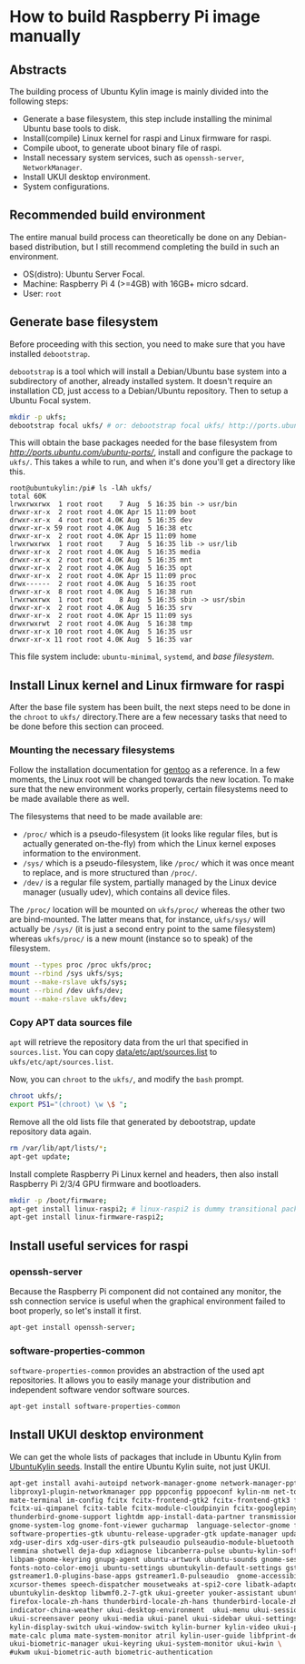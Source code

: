 # How to build Raspberry Pi image manually

## Abstracts

The building process of Ubuntu Kylin image is mainly divided into the following steps:

* Generate a base filesystem, this step include installing the minimal Ubuntu base tools to disk.
* Install(compile) Linux kernel for raspi and Linux firmware for raspi.
* Compile uboot, to generate uboot binary file of raspi.
* Install necessary system services, such as `openssh-server`, `NetworkManager`.
* Install UKUI desktop environment.
* System configurations.

## Recommended build environment

The entire manual build process can theoretically be done on any Debian-based distribution, but I still recommend completing the build in such an environment.

* OS(distro): Ubuntu Server Focal.
* Machine: Raspberry Pi 4 (>=4GB) with 16GB+ micro sdcard.
* User: `root`

## Generate base filesystem

Before proceeding with this section, you need to make sure that you have installed `debootstrap`.

`debootstrap` is a tool which will install a Debian/Ubuntu base system into a subdirectory of another, already installed system. It doesn't require an installation CD, just access to a Debian/Ubuntu repository. Then to setup a Ubuntu Focal system.

```bash
mkdir -p ukfs;
debootstrap focal ukfs/ # or: debootstrap focal ukfs/ http://ports.ubuntu.com/ubuntu-ports/
```

This will obtain the base packages needed for the base filesystem from _http://ports.ubuntu.com/ubuntu-ports/_, install and configure the package to `ukfs/`. This takes a while to run, and when it's done you'll get a directory like this.

```
root@ubuntukylin:/pi# ls -lAh ukfs/
total 60K
lrwxrwxrwx  1 root root    7 Aug  5 16:35 bin -> usr/bin
drwxr-xr-x  2 root root 4.0K Apr 15 11:09 boot
drwxr-xr-x  4 root root 4.0K Aug  5 16:35 dev
drwxr-xr-x 59 root root 4.0K Aug  5 16:38 etc
drwxr-xr-x  2 root root 4.0K Apr 15 11:09 home
lrwxrwxrwx  1 root root    7 Aug  5 16:35 lib -> usr/lib
drwxr-xr-x  2 root root 4.0K Aug  5 16:35 media
drwxr-xr-x  2 root root 4.0K Aug  5 16:35 mnt
drwxr-xr-x  2 root root 4.0K Aug  5 16:35 opt
drwxr-xr-x  2 root root 4.0K Apr 15 11:09 proc
drwx------  2 root root 4.0K Aug  5 16:35 root
drwxr-xr-x  8 root root 4.0K Aug  5 16:38 run
lrwxrwxrwx  1 root root    8 Aug  5 16:35 sbin -> usr/sbin
drwxr-xr-x  2 root root 4.0K Aug  5 16:35 srv
drwxr-xr-x  2 root root 4.0K Apr 15 11:09 sys
drwxrwxrwt  2 root root 4.0K Aug  5 16:38 tmp
drwxr-xr-x 10 root root 4.0K Aug  5 16:35 usr
drwxr-xr-x 11 root root 4.0K Aug  5 16:35 var
```

This file system include: `ubuntu-minimal`, `systemd`, and _base filesystem_.

## Install Linux kernel and Linux firmware for raspi

After the base file system has been built, the next steps need to be done in the `chroot` to `ukfs/` directory.There are a few necessary tasks that need to be done before this section can proceed.

### Mounting the necessary filesystems

Follow the installation documentation for [gentoo](https://wiki.gentoo.org/wiki/Handbook:AMD64/Installation/Base) as a reference. In a few moments, the Linux root will be changed towards the new location. To make sure that the new environment works properly, certain filesystems need to be made available there as well.

The filesystems that need to be made available are:

* `/proc/` which is a pseudo-filesystem (it looks like regular files, but is actually generated on-the-fly) from which the Linux kernel exposes information to the environment.
* `/sys/` which is a pseudo-filesystem, like `/proc/` which it was once meant to replace, and is more structured than `/proc/`.
* `/dev/` is a regular file system, partially managed by the Linux device manager (usually udev), which contains all device files.

The `/proc/` location will be mounted on `ukfs/proc/` whereas the other two are bind-mounted. The latter means that, for instance, `ukfs/sys/` will actually be `/sys/` (it is just a second entry point to the same filesystem) whereas `ukfs/proc/` is a new mount (instance so to speak) of the filesystem.

```bash
mount --types proc /proc ukfs/proc;
mount --rbind /sys ukfs/sys;
mount --make-rslave ukfs/sys;    
mount --rbind /dev ukfs/dev;
mount --make-rslave ukfs/dev;
```

### Copy APT data sources file

`apt` will retrieve the repository data from the url that specified in `sources.list`. You can copy [data/etc/apt/sources.list](https://github.com/ukui/pi/blob/master/data/etc/apt/sources.list) to `ukfs/etc/apt/sources.list`.

Now, you can `chroot` to the `ukfs/`, and modify the `bash` prompt.

```bash
chroot ukfs/;
export PS1="(chroot) \w \$ ";
```

Remove all the old lists file that generated by debootstrap, update repository data again.

```bash
rm /var/lib/apt/lists/*;
apt-get update;
```

Install complete Raspberry Pi Linux kernel and headers, then also install Raspberry Pi 2/3/4 GPU firmware and bootloaders.

```bash
mkdir -p /boot/firmware;
apt-get install linux-raspi2; # linux-raspi2 is dummy transitional packages, same as linux-raspi
apt-get install linux-firmware-raspi2;
```

## Install useful services for raspi

### openssh-server

Because the Raspberry Pi component did not contained any monitor, the ssh connection service is useful when the graphical environment failed to boot properly, so let's install it first.

```bash
apt-get install openssh-server;
```

### software-properties-common

`software-properties-common` provides an abstraction of the used apt repositories. It allows you to easily manage your distribution and independent software vendor software sources.

```bash
apt-get install software-properties-common
```

## Install UKUI desktop environment

We can get the whole lists of packages that include in Ubuntu Kylin from [UbuntuKylin seeds](https://people.canonical.com/~ubuntu-archive/seeds/ubuntukylin.focal/desktop). Install the entire Ubuntu Kylin suite, not just UKUI.

```bash
apt-get install avahi-autoipd network-manager-gnome network-manager-pptp-gnome libproxy1-plugin-gsettings \
libproxy1-plugin-networkmanager ppp pppconfig pppoeconf kylin-nm net-tools mate-notification-daemon \
mate-terminal im-config fcitx fcitx-frontend-gtk2 fcitx-frontend-gtk3 fcitx-frontend-qt5 fcitx-ui-classic \
fcitx-ui-qimpanel fcitx-table fcitx-module-cloudpinyin fcitx-googlepinyin apport-gtk whoopsie thunderbird \
thunderbird-gnome-support lightdm app-install-data-partner transmission-gtk system-config-printer baobab \
gnome-system-log gnome-font-viewer gucharmap  language-selector-gnome firefox xul-ext-ubufox rhythmbox \
software-properties-gtk ubuntu-release-upgrader-gtk update-manager update-notifier yelp zenity xdg-utils \
xdg-user-dirs xdg-user-dirs-gtk pulseaudio pulseaudio-module-bluetooth gvfs-bin gvfs-fuse gnome-disk-utility \
remmina shotwell deja-dup xdiagnose libcanberra-pulse ubuntu-kylin-software-center gnome-keyring seahorse \
libpam-gnome-keyring gnupg-agent ubuntu-artwork ubuntu-sounds gnome-session-canberra dmz-cursor-theme fonts-noto \
fonts-noto-color-emoji ubuntu-settings ubuntukylin-default-settings gstreamer1.0-alsa \
gstreamer1.0-plugins-base-apps gstreamer1.0-pulseaudio  gnome-accessibility-themes orca onboard brltty \
xcursor-themes speech-dispatcher mousetweaks at-spi2-core libatk-adaptor doc-base ubuntu-kylin-docs \
ubuntukylin-desktop libwmf0.2-7-gtk ukui-greeter youker-assistant ubuntukylin-wallpapers ubuntukylin-keyring \
firefox-locale-zh-hans thunderbird-locale-zh-hans thunderbird-locale-zh-cn ubuntukylin-theme \
indicator-china-weather ukui-desktop-environment  ukui-menu ukui-session-manager ukui-control-center \
ukui-screensaver peony ukui-media ukui-panel ukui-sidebar ukui-settings-daemon ukui-power-manager \
kylin-display-switch ukui-window-switch kylin-burner kylin-video ukui-polkit qt5-ukui-platformtheme \
mate-calc pluma mate-system-monitor atril kylin-user-guide libfprint-dev peony-extensions  \
ukui-biometric-manager ukui-keyring ukui-system-monitor ukui-kwin \
#ukwm ukui-biometric-auth biometric-authentication
```
